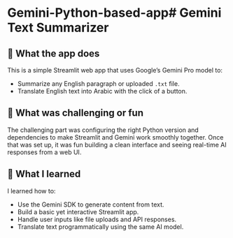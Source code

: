 # Gemini-Python-based-app# Gemini Text Summarizer

## 📌 What the app does
This is a simple Streamlit web app that uses Google’s Gemini Pro model to:
- Summarize any English paragraph or uploaded `.txt` file.
- Translate English text into Arabic with the click of a button.

## 🎯 What was challenging or fun
The challenging part was configuring the right Python version and dependencies to make Streamlit and Gemini work smoothly together. Once that was set up, it was fun building a clean interface and seeing real-time AI responses from a web UI.

## 🧠 What I learned
I learned how to:
- Use the Gemini SDK to generate content from text.
- Build a basic yet interactive Streamlit app.
- Handle user inputs like file uploads and API responses.
- Translate text programmatically using the same AI model.


